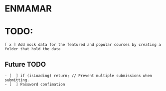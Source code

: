 # ENMAMAR

# TODO:
    [ x ] Add mock data for the featured and popular courses by creating a folder that hold the data
    
    
    
## Future TODO    
    - [  ] if (isLoading) return; // Prevent multiple submissions when submitting.
    - [  ] Password confimation